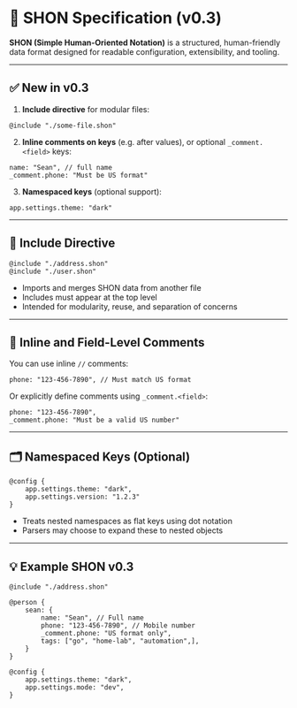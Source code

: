 
# 📝 SHON Specification (v0.3)

**SHON (Simple Human-Oriented Notation)** is a structured, human-friendly data format designed for readable configuration, extensibility, and tooling.

---

## ✅ New in v0.3

1. **Include directive** for modular files:
```shon
@include "./some-file.shon"
```

2. **Inline comments on keys** (e.g. after values), or optional `_comment.<field>` keys:
```shon
name: "Sean", // full name
_comment.phone: "Must be US format"
```

3. **Namespaced keys** (optional support):
```shon
app.settings.theme: "dark"
```

---

## 🔁 Include Directive

```shon
@include "./address.shon"
@include "./user.shon"
```

- Imports and merges SHON data from another file
- Includes must appear at the top level
- Intended for modularity, reuse, and separation of concerns

---

## 💬 Inline and Field-Level Comments

You can use inline `//` comments:

```shon
phone: "123-456-7890", // Must match US format
```

Or explicitly define comments using `_comment.<field>`:

```shon
phone: "123-456-7890",
_comment.phone: "Must be a valid US number"
```

---

## 🗂 Namespaced Keys (Optional)

```shon
@config {
    app.settings.theme: "dark",
    app.settings.version: "1.2.3"
}
```

- Treats nested namespaces as flat keys using dot notation
- Parsers may choose to expand these to nested objects

---

## 💡 Example SHON v0.3

```shon
@include "./address.shon"

@person {
    sean: {
        name: "Sean", // Full name
        phone: "123-456-7890", // Mobile number
        _comment.phone: "US format only",
        tags: ["go", "home-lab", "automation",],
    }
}

@config {
    app.settings.theme: "dark",
    app.settings.mode: "dev",
}
```
